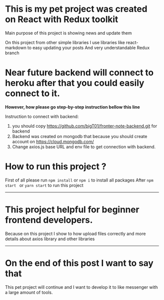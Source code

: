 # This is my pet project was created on React with Redux toolkit  
Main purpose of this project is showing news and update them

On this project from other simple libraries I use libraries like react-markdown to easy updating your posts
And very understandable Redux branch

# Near future backend will connect to heroku after that you could easily connect to it.
**However, how please go step-by-step instruction bellow this line**

Instruction to connect with backend:
1. you should copy https://github.com/bigT01/fronter-note-backend.git for backend
2. Backend was created on mongodb that because you should create account on https://cloud.mongodb.com/ 
3. Change axios.js base URL and env file to get connection with backend.

# How to run this project ?
 
First of all please run `npm install` or `npm i` to install all packages
After `npm start ` or `yarn start` to run this project

-----------------------------------------------------------------------------------------------------------------
# This project helpful for beginner frontend developers.
Because on this project I show to how upload files correctly 
and more details about axios library and other libraries

-----------------------------------------------------------------------------------------------------------------
# On the end of this post I want to say that
This pet project will continue and I want to develop it to like messenger with a large amount of tools.


